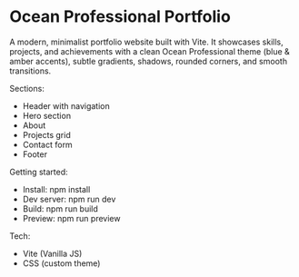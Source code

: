 # Ocean Professional Portfolio

A modern, minimalist portfolio website built with Vite. It showcases skills, projects, and achievements with a clean Ocean Professional theme (blue & amber accents), subtle gradients, shadows, rounded corners, and smooth transitions.

Sections:
- Header with navigation
- Hero section
- About
- Projects grid
- Contact form
- Footer

Getting started:
- Install: npm install
- Dev server: npm run dev
- Build: npm run build
- Preview: npm run preview

Tech:
- Vite (Vanilla JS)
- CSS (custom theme)